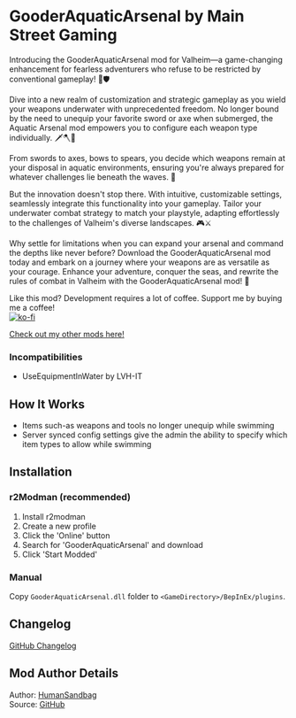 # GooderAquaticArsenal by Main Street Gaming
Introducing the GooderAquaticArsenal mod for Valheim—a game-changing enhancement for fearless adventurers who refuse to be restricted by conventional gameplay! 🌊🛡️

Dive into a new realm of customization and strategic gameplay as you wield your weapons underwater with unprecedented freedom. No longer bound by the need to unequip your favorite sword or axe when submerged, the Aquatic Arsenal mod empowers you to configure each weapon type individually. 🗡️🪓🏹

From swords to axes, bows to spears, you decide which weapons remain at your disposal in aquatic environments, ensuring you're always prepared for whatever challenges lie beneath the waves. 🌊

But the innovation doesn't stop there. With intuitive, customizable settings, seamlessly integrate this functionality into your gameplay. Tailor your underwater combat strategy to match your playstyle, adapting effortlessly to the challenges of Valheim's diverse landscapes. 🎮⚔️

Why settle for limitations when you can expand your arsenal and command the depths like never before? Download the GooderAquaticArsenal mod today and embark on a journey where your weapons are as versatile as your courage. Enhance your adventure, conquer the seas, and rewrite the rules of combat in Valheim with the GooderAquaticArsenal mod! 🌟

Like this mod? Development requires a lot of coffee. Support me by buying me a coffee!  
[![ko-fi](https://storage.ko-fi.com/cdn/kofi1.png)](https://ko-fi.com/Z8Z6IHWJT)  

[Check out my other mods here!](https://valheim.thunderstore.io/package/MainStreetGaming/)  

### Incompatibilities
- UseEquipmentInWater by LVH-IT

## How It Works
- Items such-as weapons and tools no longer unequip while swimming
- Server synced config settings give the admin the ability to specify which item types to allow while swimming

## Installation

### r2Modman (recommended)
1. Install r2modman
2. Create a new profile
3. Click the 'Online' button
4. Search for 'GooderAquaticArsenal' and download
5. Click 'Start Modded'

### Manual
Copy `GooderAquaticArsenal.dll` folder to `<GameDirectory>/BepInEx/plugins`.

## Changelog
[GitHub Changelog](https://github.com/humansandbag/Valheim-GooderAquaticArsenal/blob/main/CHANGELOG.md)

## Mod Author Details
Author: [HumanSandbag](https://github.com/humansandbag)  
Source: [GitHub](https://github.com/humansandbag/Valheim-GooderAquaticArsenal)
